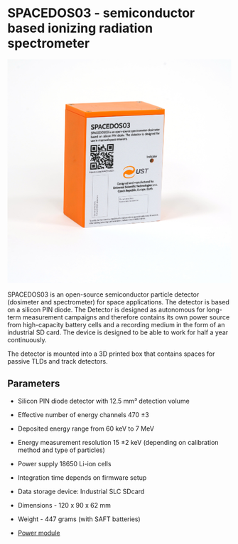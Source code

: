# SPACEDOS03 - semiconductor based ionizing radiation spectrometer

![SPACEDOS03A front  panel](/doc/img/SPACEDOS03.jpg)


SPACEDOS03 is an open-source semiconductor particle detector (dosimeter and spectrometer) for space applications. The detector is based on a silicon PIN diode. The Detector is designed as autonomous for long-term measurement campaigns and therefore contains its own power source from high-capacity battery cells and a recording medium in the form of an industrial SD card. The device is designed to be able to work for half a year continuously.

The detector is mounted into a 3D printed box that contains spaces for passive TLDs and track detectors.

## Parameters

 * Silicon PIN diode detector with 12.5 mm³ detection volume
 * Effective number of energy channels 470 ±3
 * Deposited energy range from 60 keV to 7 MeV
 * Energy measurement resolution 15 ±2 keV (depending on calibration method and type of particles)
 * Power supply 18650 Li-ion cells
 * Integration time depends on firmware setup 
 * Data storage device: Industrial SLC SDcard
 * Dimensions - 120 x 90 x 62 mm
 * Weight - 447 grams (with SAFT batteries)


* [Power module](https://github.com/ust-modules/UST5BATT18650V01)
